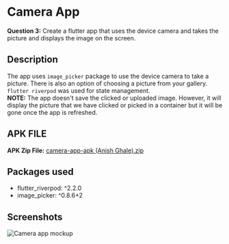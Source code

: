 # Camera App

**Question 3:** Create a flutter app that uses the device camera and takes the picture and displays the image on the screen. 

## Description

The app uses <code>image_picker</code> package to use the device camera to take a picture. There is also an option of choosing a picture from your gallery. <code>flutter riverpod</code> was used for state management. <br>
**NOTE:** The app doesn't save the clicked or uploaded image. However, it will display the picture that we have clicked or picked in a container but it will be gone once the app is refreshed. 

## APK FILE

**APK Zip File:**  [camera-app-apk (Anish Ghale).zip](https://github.com/anishghale007/okay-journey-flutter--camera-app-/files/10808142/camera-app-apk.Anish.Ghale.zip)


## Packages used

* flutter_riverpod: ^2.2.0
* image_picker: ^0.8.6+2

## Screenshots

![Camera app mockup](https://user-images.githubusercontent.com/72159017/220755347-ea703e26-903a-4a58-ac5e-b122a5b17c70.png)
